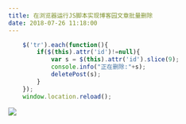 ```yaml
---
title: 在浏览器运行JS脚本实现博客园文章批量删除
date: 2018-07-26 11:18:00
---
```

```js
	$('tr').each(function(){
		if($(this).attr('id')!=null){
			var s = $(this).attr('id').slice(9);
			console.info("正在删除:"+s);
			deletePost(s);
		}
	});
	window.location.reload();
```
![](/Users/yueshutong/Downloads/md/2018/LOCAL/20180726在浏览器运行JS脚本实现博客园文章批量删除/1136672-20180726141717951-287924390.jpg)